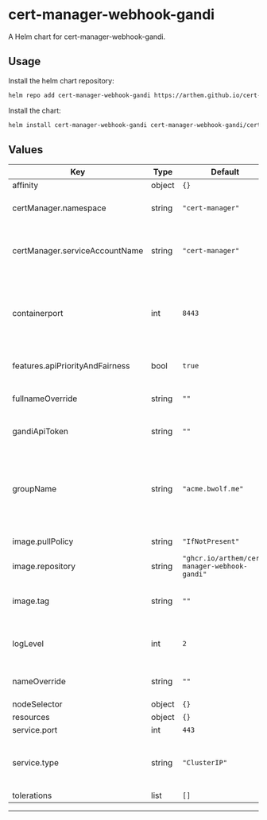 # cert-manager-webhook-gandi

A Helm chart for cert-manager-webhook-gandi.

## Usage

Install the helm chart repository:

```bash
helm repo add cert-manager-webhook-gandi https://arthem.github.io/cert-manager-webhook-gandi
```

Install the chart:

```bash
helm install cert-manager-webhook-gandi cert-manager-webhook-gandi/cert-manager-webhook-gandi -f gandiApiToken=XXX_EXAMPLE_XXX
```


## Values

| Key | Type | Default | Description |
|-----|------|---------|-------------|
| affinity | object | `{}` |  |
| certManager.namespace | string | `"cert-manager"` | Namespace of cert-manager |
| certManager.serviceAccountName | string | `"cert-manager"` | Name of cert-manager's service account |
| containerport | int | `8443` | Container port (in case you have restrictions on the listening port) |
| features.apiPriorityAndFairness | bool | `true` | It is enabled by default since a while. |
| fullnameOverride | string | `""` | Set to override the fullname |
| gandiApiToken | string | `""` | The secret is not created if not set. |
| groupName | string | `"acme.bwolf.me"` | "Group is the API group name this server hosts", if you find this description helful. |
| image.pullPolicy | string | `"IfNotPresent"` | Image pull policy |
| image.repository | string | `"ghcr.io/arthem/cert-manager-webhook-gandi"` | Image name |
| image.tag | string | `""` | Image tag (default to Chart's appVersion) |
| logLevel | int | `2` | Verbosity of the logs. Set to 6 for verbose logs. |
| nameOverride | string | `""` | Set to override the name |
| nodeSelector | object | `{}` |  |
| resources | object | `{}` |  |
| service.port | int | `443` | Service port |
| service.type | string | `"ClusterIP"` | Service type, e.g. ClusterIP, NodePort, LoadBalancer |
| tolerations | list | `[]` |  |

----------------------------------------------
